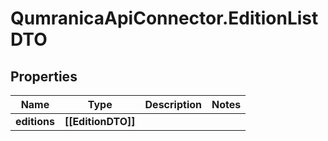 # QumranicaApiConnector.EditionListDTO

## Properties

Name | Type | Description | Notes
------------ | ------------- | ------------- | -------------
**editions** | **[[EditionDTO]]** |  | 



